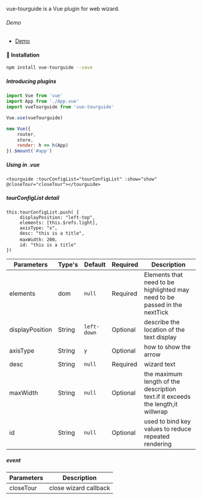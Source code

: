 <p>vue-tourguide is a Vue plugin for web wizard.<p>

###### Demo
- <a href="https://luckyxts.github.io/vue-tourguide/example/dist/" target="_blank">Demo</a>
<p>


#### 🚀 Installation
``` bash
npm install vue-tourguide --save
```
##### Introducing plugins
``` javascript
import Vue from 'vue'
import App from './App.vue'
import vueTourguide from 'vue-tourguide'

Vue.use(vueTourguide)

new Vue({
    router,
    store,
    render: h => h(App)
}).$mount('#app')
```
##### Using in .vue
```
<tourguide :tourConfigList="tourConfigList" :show="show" @closeTour="closeTour"></tourguide>
```
##### tourConfigList detail
```
this.tourConfigList.push( {
     displayPosition: "left-top",
     elements: [this.$refs.light],
     axisType: "x",
     desc: "this is a title",
     maxWidth: 200，
     id: "this is a title"
})
```

**Parameters**|**Type's**|**Default**|**Required**|**Description**
-----|-----|-----|-----|-----
elements|dom|`null`|Required|Elements that need to be highlighted may need to be passed in the nextTick
displayPosition|String|`left-down`|Optional|describe the location of the text display
axisType|String|`y`|Optional|how to show the arrow
desc|String|`null`|Required|wizard text
maxWidth|String |`null`|Optional|the maximum length of the description text.if it exceeds the length,it willwrap
id|String |`null`|Optional|used to bind key values to reduce repeated rendering

#####  event

**Parameters**|**Description**
-----|-----
closeTour|close wizard callback

